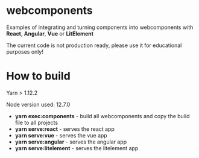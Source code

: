 # webcomponents

Examples of integrating and turning components into webcomponents with **React**, **Angular**, **Vue** or **LitElement** 

The current code is not production ready, please use it for educational purposes only!
# How to build

Yarn > 1.12.2

Node version used: 12.7.0

- **yarn exec:components** - build all webcomponents and copy the build file to all projects
- **yarn serve:react** - serves the react app
- **yarn serve:vue** - serves the vue app
- **yarn serve:angular** - serves the angular app
- **yarn serve:litelement** - serves the litelement app

